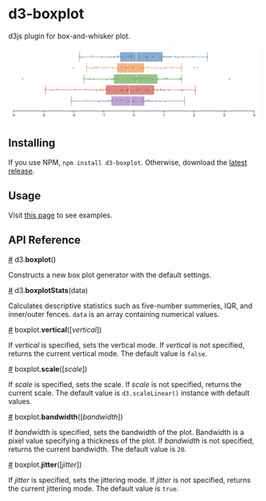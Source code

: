# d3-boxplot

d3js plugin for box-and-whisker plot.

![d3-boxplot](d3-boxplot.png)

## Installing

If you use NPM, `npm install d3-boxplot`. Otherwise, download the [latest release](https://github.com/aknngs/d3-boxplot/releases/latest).

## Usage

Visit [this page](https://beta.observablehq.com/@akngs/d3-boxplot) to see examples.

## API Reference

<a href="#boxplot" name="boxplot">#</a> d3.<b>boxplot</b>()

Constructs a new box plot generator with the default settings.

<a href="#boxplotStats" name="boxplotStats">#</a> d3.<b>boxplotStats</b>(data)

Calculates descriptive statistics such as five-number summeries, IQR,
and inner/outer fences. `data` is an array containing numerical values.

<a href="#boxplot_vertical" name="boxplot_vertical">#</a> boxplot.<b>vertical</b>([*vertical*])

If *vertical* is specified, sets the vertical mode. If *vertical* is not specified,
returns the current vertical mode. The default value is `false`.

<a href="#boxplot_scale" name="boxplot_scale">#</a> boxplot.<b>scale</b>([*scale*])

If *scale* is specified, sets the scale. If *scale* is not specified,
returns the current scale. The default value is `d3.scaleLinear()` instance with
default values.

<a href="#boxplot_bandwidth" name="boxplot_bandwidth">#</a> boxplot.<b>bandwidth</b>([*bandwidth*])

If *bandwidth* is specified, sets the bandwidth of the plot. Bandwidth is a pixel value specifying
a thickness of the plot. If *bandwidth* is not specified, returns the current bandwidth.
The default value is `20`.

<a href="#boxplot_jitter" name="boxplot_jitter">#</a> boxplot.<b>jitter</b>([*jitter*])

If *jitter* is specified, sets the jittering mode. If *jitter* is not specified,
returns the current jittering mode. The default value is `true`.

